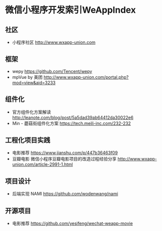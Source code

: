 # 微信小程序开发索引WeAppIndex

## 社区
- 小程序社区 http://www.wxapp-union.com

## 框架
- wepy https://github.com/Tencent/wepy
- mpVue by 美团 http://www.wxapp-union.com/portal.php?mod=view&aid=3233

## 组件化
- 官方组件化方案解读 http://leanote.com/blog/post/5a5dad39ab64412da30022e6
- Min - 蘑菇街组件化方案 https://tech.meili-inc.com/232-232

## 工程化项目实践
- 电影推荐 https://www.jianshu.com/p/447b36463f09
- 豆瓣电影 微信小程序豆瓣电影项目的改造过程经验分享 http://www.wxapp-union.com/article-2991-1.html

## 项目设计
- 后端实现 NAMI https://github.com/wodenwang/nami

## 开源项目
- 电影推荐 https://github.com/yesifeng/wechat-weapp-movie
